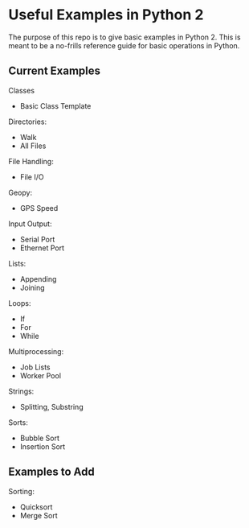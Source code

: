 # Useful Examples in Python 2 #
The purpose of this repo is to give basic examples in Python 2. This is meant to be a no-frills reference guide for basic operations in Python. 

## Current Examples ##
Classes
- Basic Class Template

Directories:
- Walk
- All Files

File Handling:  
- File I/O

Geopy:
- GPS Speed

Input Output:
- Serial Port
- Ethernet Port

Lists:
- Appending
- Joining

Loops:
- If
- For
- While

Multiprocessing:
- Job Lists
- Worker Pool 

Strings:
- Splitting, Substring

Sorts:
- Bubble Sort
- Insertion Sort

## Examples to Add ##
Sorting:
- Quicksort
- Merge Sort